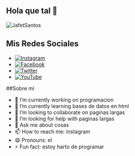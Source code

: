 ## Hola que tal 👋

![JafetSantos](https://github.com/user-attachments/assets/448e82a9-a956-417a-9a0a-f6d55aab941f)
## Mis Redes Sociales

- [![Instagram](https://img.shields.io/badge/Instagram-E4405F?style=for-the-badge&logo=instagram&logoColor=white)](https://www.instagram.com/santosjafetisai777)
- [![Facebook](https://img.shields.io/badge/Facebook-1877F2?style=for-the-badge&logo=facebook&logoColor=white)](https://www.facebook.com/jafet.santos.52)
- [![Twitter](https://img.shields.io/badge/Twitter-1DA1F2?style=for-the-badge&logo=twitter&logoColor=white)](https://twitter.com/JafetSantos0)
- [![YouTube](https://img.shields.io/badge/YouTube-FF0000?style=for-the-badge&logo=youtube&logoColor=white)](https://www.youtube.com/c/@jafetsantos-p5m)

##Sobre mi 
- 🔭 I’m currently working on programacion
- 🌱 I’m currently learning bases de datos en html
- 👯 I’m looking to collaborate on paginas largas
- 🤔 I’m looking for help with paginas largas
- 💬 Ask me about cosas
- 📫 How to reach me: instagram
- 😄 Pronouns: el
- ⚡ Fun fact: estoy harto de programar
